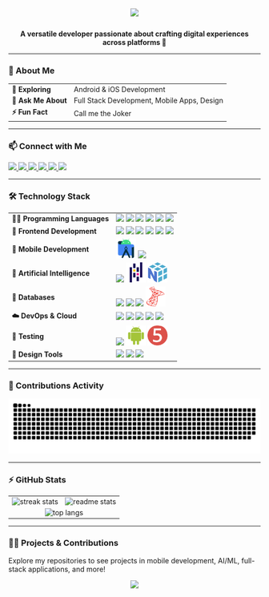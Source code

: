 <h1 align="center">
  <img src="https://readme-typing-svg.herokuapp.com/?font=Righteous&size=35&color=007FFF&center=true&vCenter=true&width=500&height=70&duration=4000&lines=Hi+There!+👋;+I'm+Hirumitha+Kuladewa!;Full+Stack+Developer;Mobile+Developer;Tech+Enthusiast" />
</h1>

<p align="center">
  <strong>A versatile developer passionate about crafting digital experiences across platforms 🚀</strong>
</p>

---

### 🌟 About Me

<table>
  <tr>
    <td><strong>🌱 Exploring</strong></td>
    <td>Android & iOS Development</td>
  </tr>
  <tr>
    <td><strong>💬 Ask Me About</strong></td>
    <td>Full Stack Development, Mobile Apps, Design</td>
  </tr>
  <tr>
    <td><strong>⚡ Fun Fact</strong></td>
    <td>Call me the Joker</td>
  </tr>
</table>

---

### 📫 Connect with Me

<p>
  <a href="mailto:hirumithakuladewanew@gmail.com">
    <img src="https://img.shields.io/badge/Gmail-007FFF?style=for-the-badge&logo=gmail&logoColor=white" />
  </a>
  <a href="https://www.linkedin.com/in/hirumitha/" target="_blank">
    <img src="https://img.shields.io/badge/LinkedIn-007FFF?style=for-the-badge&logo=linkedin&logoColor=white" />
  </a>
  <a href="https://hirumitha-personal-portfolio.vercel.app" target="_blank">
     <img src="https://img.shields.io/badge/Portfolio-007FFF?style=for-the-badge&logo=netlify&logoColor=white" /> 
  </a>
  <a href="https://wa.me/+94725508919/" target="_blank">
     <img src="https://img.shields.io/badge/WhatsApp-007FFF?style=for-the-badge&logo=whatsapp&logoColor=white" />
  </a>
  <a href="https://www.instagram.com/x_hiru23/" target="_blank">
     <img src="https://img.shields.io/badge/Instagram-007FFF?style=for-the-badge&logo=instagram&logoColor=white" />
  </a>
  <a href="https://www.facebook.com/share/pmf76hxtcvadppLB/" target="_blank">
     <img src="https://img.shields.io/badge/Facebook-007FFF?style=for-the-badge&logo=facebook&logoColor=white" />
  </a>
</p>

---

### 🛠️ Technology Stack

<table>
  <tr>
    <td><strong>👨‍💻 Programming Languages</strong></td>
    <td>
      <a href="https://www.oracle.com/java/" target="_blank"><img src="https://skillicons.dev/icons?i=java&theme=light" /></a>
      <a href="https://www.python.org/doc/" target="_blank"><img src="https://skillicons.dev/icons?i=python&theme=light" /></a>
      <a href="https://developer.mozilla.org/en-US/docs/Web/JavaScript" target="_blank"><img src="https://skillicons.dev/icons?i=javascript&theme=light" /></a>
      <a href="https://www.typescriptlang.org/docs/" target="_blank"><img src="https://skillicons.dev/icons?i=typescript&theme=light" /></a>
      <a href="https://kotlinlang.org/docs/home.html" target="_blank"><img src="https://skillicons.dev/icons?i=kotlin&theme=light" /></a>
      <a href="https://dart.dev/guides" target="_blank"><img src="https://skillicons.dev/icons?i=dart&theme=light" /></a>
    </td>
  </tr>
  <tr>
    <td><strong>🎨 Frontend Development</strong></td>
    <td>
      <a href="https://reactjs.org/docs/getting-started.html" target="_blank"><img src="https://skillicons.dev/icons?i=react&theme=light" /></a>
      <a href="https://angular.io/docs" target="_blank"><img src="https://skillicons.dev/icons?i=angular&theme=light" /></a>
      <a href="https://getbootstrap.com/docs/" target="_blank"><img src="https://skillicons.dev/icons?i=bootstrap&theme=light" /></a>
      <a href="https://tailwindcss.com/docs" target="_blank"><img src="https://skillicons.dev/icons?i=tailwind&theme=light" /></a>
      <a href="https://developer.mozilla.org/en-US/docs/Web/HTML" target="_blank"><img src="https://skillicons.dev/icons?i=html&theme=light" /></a>
      <a href="https://developer.mozilla.org/en-US/docs/Web/CSS" target="_blank"><img src="https://skillicons.dev/icons?i=css&theme=light" /></a>
    </td>
  </tr>
  <tr>
    <td><strong>📱 Mobile Development</strong></td>
    <td>
      <a href="https://developer.android.com/docs" target="_blank"><img src="https://raw.githubusercontent.com/devicons/devicon/master/icons/androidstudio/androidstudio-original.svg" width="40" height="40" /></a>
      <a href="https://flutter.dev/docs" target="_blank"><img src="https://skillicons.dev/icons?i=flutter&theme=light" /></a>
    </td>
  </tr>
  <tr>
    <td><strong>🤖 Artificial Intelligence</strong></td>
     <td>
      <a href="https://www.tensorflow.org/learn" target="_blank"><img src="https://skillicons.dev/icons?i=tensorflow&theme=light" /></a>
      <a href="https://pandas.pydata.org/pandas-docs/stable/" target="_blank"><img src="https://raw.githubusercontent.com/devicons/devicon/master/icons/pandas/pandas-original.svg" width="40" height="40"/></a>
      <a href="https://numpy.org/doc/" target="_blank"><img src="https://raw.githubusercontent.com/devicons/devicon/master/icons/numpy/numpy-original.svg" width="40" height="40"/></a>
    </td>
  </tr>
  <tr>
    <td><strong>💾 Databases</strong></td>
    <td>
      <a href="https://www.mongodb.com/docs/" target="_blank"><img src="https://skillicons.dev/icons?i=mongodb&theme=light" /></a>
      <a href="https://dev.mysql.com/doc/" target="_blank"><img src="https://skillicons.dev/icons?i=mysql&theme=light" /></a>
      <a href="https://www.sqlite.org/docs.html" target="_blank"><img src="https://skillicons.dev/icons?i=sqlite&theme=light" /></a>
      <a href="https://docs.microsoft.com/en-us/sql/sql-server" target="_blank"><img src="https://raw.githubusercontent.com/devicons/devicon/master/icons/microsoftsqlserver/microsoftsqlserver-plain.svg" width="40" height="40"/></a>
    </td>
  </tr>
  <tr>
    <td><strong>☁️ DevOps & Cloud</strong></td>
    <td>
      <a href="https://www.docker.com/get-started" target="_blank"><img src="https://skillicons.dev/icons?i=docker&theme=light" /></a>
      <a href="https://kubernetes.io/docs/" target="_blank"><img src="https://skillicons.dev/icons?i=kubernetes&theme=light" /></a>
      <a href="https://aws.amazon.com/documentation/" target="_blank"><img src="https://skillicons.dev/icons?i=aws&theme=light" /></a>
      <a href="https://firebase.google.com/docs" target="_blank"><img src="https://skillicons.dev/icons?i=firebase&theme=light" /></a>
      <a href="https://devcenter.heroku.com/categories/reference" target="_blank"><img src="https://skillicons.dev/icons?i=heroku&theme=light" /></a>
    </td>
  </tr>
  <tr>
    <td><strong>🎯 Testing</strong></td>
    <td>
      <a href="https://www.selenium.dev/documentation/" target="_blank"><img src="https://skillicons.dev/icons?i=selenium&theme=light" /></a>
      <a href="https://developer.android.com/training/testing" target="_blank"><img src="https://raw.githubusercontent.com/devicons/devicon/master/icons/android/android-original.svg" width="40" height="40"/></a>
      <a href="https://junit.org/junit5/docs/current/user-guide/" target="_blank"><img src="https://raw.githubusercontent.com/devicons/devicon/master/icons/junit/junit-plain.svg" width="40" height="40"/></a>
    </td>
  </tr>
  <tr>
    <td><strong>🎨 Design Tools</strong></td>
    <td>
      <a href="https://www.figma.com/downloads/" target="_blank"><img src="https://skillicons.dev/icons?i=figma&theme=light" /></a>
      <a href="https://www.adobe.com/products/photoshop.html" target="_blank"><img src="https://skillicons.dev/icons?i=ps&theme=light" /></a>
      <a href="https://www.adobe.com/products/illustrator.html" target="_blank"><img src="https://skillicons.dev/icons?i=ai&theme=light" /></a>
    </td>
  </tr>
</table>

---

### 🐍 Contributions Activity

<p align="center">
  <img alt="snake eating my contributions" src="https://raw.githubusercontent.com/salesp07/salesp07/output/github-contribution-grid-snake.svg" />
</p>

---

### ⚡ GitHub Stats

<table>
  <tr>
    <td>
      <img width=400 src="https://github-readme-streak-stats-salesp07.vercel.app/?user=itz-Hiru&count_private=true&theme=blue-green&border_radius=10" alt="streak stats"/>
    </td>
    <td>
      <img width=400 src="https://github-readme-stats-salesp07.vercel.app/api?username=itz-Hiru&count_private=true&show_icons=true&theme=blue-green&rank_icon=github&border_radius=10" alt="readme stats" />
    </td>
  </tr>
  <tr>
    <td colspan="2" align="center">
      <img width=450 src="https://github-readme-stats-salesp07.vercel.app/api/top-langs/?username=itz-Hiru&hide=HTML&langs_count=8&layout=compact&theme=blue-green&border_radius=10&size_weight=0.5&count_weight=0.5&exclude_repo=github-readme-stats" alt="top langs" />
    </td>
  </tr>
</table>

---

### 👨‍💻 Projects & Contributions

Explore my repositories to see projects in mobile development, AI/ML, full-stack applications, and more! 

<p align="center">
  <img src="https://capsule-render.vercel.app/api?type=waving&color=007FFF&height=100&section=footer"/>
</p>


